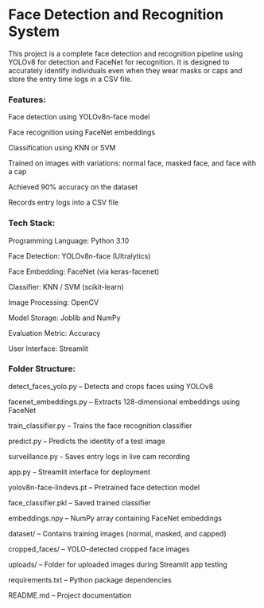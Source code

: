 # Face Detection and Recognition System

This project is a complete face detection and recognition pipeline using YOLOv8 for detection and FaceNet for recognition. It is designed to accurately identify individuals even when they wear masks or caps and store the entry time logs in a CSV file.


### Features:

Face detection using YOLOv8n-face model

Face recognition using FaceNet embeddings

Classification using KNN or SVM

Trained on images with variations: normal face, masked face, and face with a cap

Achieved 90% accuracy on the dataset

Records entry logs into a CSV file

### Tech Stack:

Programming Language: Python 3.10

Face Detection: YOLOv8n-face (Ultralytics)

Face Embedding: FaceNet (via keras-facenet)

Classifier: KNN / SVM (scikit-learn)

Image Processing: OpenCV

Model Storage: Joblib and NumPy

Evaluation Metric: Accuracy

User Interface: Streamlit

### Folder Structure:

detect_faces_yolo.py – Detects and crops faces using YOLOv8

facenet_embeddings.py – Extracts 128-dimensional embeddings using FaceNet

train_classifier.py – Trains the face recognition classifier

predict.py – Predicts the identity of a test image

surveillance.py - Saves entry logs in live cam recording

app.py – Streamlit interface for deployment

yolov8n-face-lindevs.pt – Pretrained face detection model

face_classifier.pkl – Saved trained classifier

embeddings.npy – NumPy array containing FaceNet embeddings

dataset/ – Contains training images (normal, masked, and capped)

cropped_faces/ – YOLO-detected cropped face images

uploads/ – Folder for uploaded images during Streamlit app testing

requirements.txt – Python package dependencies

README.md – Project documentation
